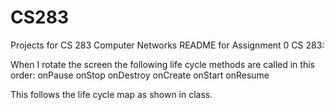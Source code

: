 CS283
=====

Projects for CS 283 Computer Networks
README for Assignment 0 CS 283:

When I rotate the screen the following life cycle methods are called in this order:
onPause
onStop
onDestroy
onCreate
onStart
onResume

This follows the life cycle map as shown in class.
